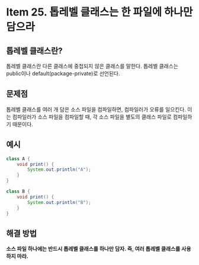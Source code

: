# Item 25. 톱레벨 클래스는 한 파일에 하나만 담으라

## 톱레벨 클래스란?
톱레벨 클래스란 다른 클래스에 중첩되지 않은 클래스를 말한다. 톱레벨 클래스는 public이나 default(package-private)로 선언된다.

## 문제점
톱레벨 클래스를 여러 개 담은 소스 파일을 컴파일하면, 컴파일러가 오류를 일으킨다. 이는 컴파일러가 소스 파일을 컴파일할 때, 각 소스 파일을 별도의 클래스 파일로 컴파일하기 때문이다.

## 예시
```java
class A {
    void print() {
        System.out.println("A");
    }
}

class B {
    void print() {
        System.out.println("B");
    }
}
```

## 해결 방법
**소스 파일 하나에는 반드시 톱레벨 클래스를 하나만 담자. 즉, 여러 톱레벨 클래스를 사용하지 마라.**
